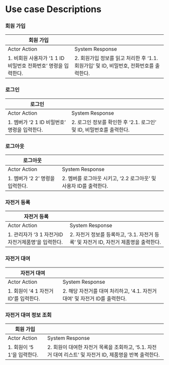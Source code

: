 # Use case Descriptions

### 회원 가입

| **회원 가입** |  |
| --- | --- |
| Actor Action | System Response |
| 1. 비회원 사용자가 ‘1 1 ID 비밀번호 전화번호’ 명령을 입력한다. | 2. 회원가입 정보를 읽고 처리한 후 ‘1.1. 회원가입’ 및 ID, 비밀번호, 전화번호를 출력한다. |

### 로그인

| **로그인** |  |
| --- | --- |
| Actor Action | System Response |
| 1. 멤버가 ‘2 1 ID 비밀번호’ 명령을 입력한다. | 2. 로그인 정보를 확인한 후 ‘2.1. 로그인’ 및 ID, 비밀번호를 출력한다. |

### 로그아웃

| 로그아웃 |  |
| --- | --- |
| Actor Action | System Response |
| 1. 멤버가 ‘2 2’ 명령을 입력한다. | 2. 멤버를 로그아웃 시키고, ‘2.2 로그아웃’ 및 사용자 ID를 출력한다. |

### 자전거 등록

| 자전거 등록 |  |
| --- | --- |
| Actor Action | System Response |
| 1. 관리자가 ‘3 1 자전거ID 자전거제품명’을 입력한다. | 2. 자전거 정보를 등록하고, ‘3.1. 자전거 등록’ 및 자전거 ID, 자전거 제품명을 출력한다. |

### 자전거 대여

| **자전거 대여** |  |
| --- | --- |
| Actor Action | System Response |
| 1. 회원이 ‘4 1 자전거ID’를 입력한다. | 2. 해당 자전거를 대여 처리하고, ‘4.1. 자전거 대여’ 및 자전거 ID를 출력한다. |

### 자전거 대여 정보 조회

| **회원 가입** |  |
| --- | --- |
| Actor Action | System Response |
| 1. 회원이 ‘5 1’을 입력한다. | 2. 회원이 대여한 자전거 목록을 조회하고, ‘5.1. 자전거 대여 리스트’ 및 자전거 ID, 제품명을 반복 출력한다. |